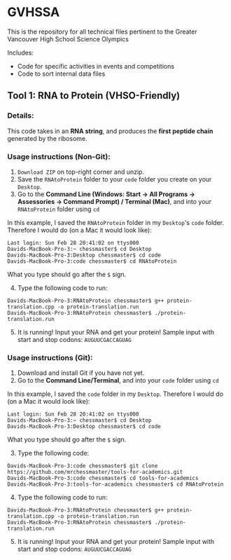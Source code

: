 # GVHSSA
This is the repository for all technical files pertinent to the Greater Vancouver High School Science Olympics

Includes:
* Code for specific activities in events and competitions
* Code to sort internal data files

## Tool 1: RNA to Protein (VHSO-Friendly)

### Details:
This code takes in an **RNA string**, and produces the **first peptide chain** generated by the ribosome. 

### Usage instructions (Non-Git):
1. `Download ZIP` on top-right corner and unzip.
2. Save the `RNAtoProtein` folder to your `code` folder you create on your `Desktop`.
3. Go to the **Command Line (Windows: Start -> All Programs -> Assessories -> Command Prompt) / Terminal (Mac)**, and into your `RNAtoProtein` folder using `cd`

In this example, I saved the `RNAtoProtein` folder in my `Desktop`'s `code` folder.
Therefore I would do (on a Mac it would look like):
```
Last login: Sun Feb 28 20:41:02 on ttys000
Davids-MacBook-Pro-3:~ chessmaster$ cd Desktop
Davids-MacBook-Pro-3:Desktop chessmaster$ cd code
Davids-MacBook-Pro-3:code chessmaster$ cd RNAtoProtein
```
What you type should go after the `$` sign.

4. Type the following code to run:
```
Davids-MacBook-Pro-3:RNAtoProtein chessmaster$ g++ protein-translation.cpp -o protein-translation.run
Davids-MacBook-Pro-3:RNAtoProtein chessmaster$ ./protein-translation.run
```

5. It is running! Input your RNA and get your protein! Sample input with start and stop codons:
  `AUGUUCGACCAGUAG`



### Usage instructions (Git):
1. Download and install Git if you have not yet.
2. Go to the **Command Line/Terminal**, and into your `code` folder using `cd`

In this example, I saved the `code` folder in my `Desktop`.
Therefore I would do (on a Mac it would look like):
```
Last login: Sun Feb 28 20:41:02 on ttys000
Davids-MacBook-Pro-3:~ chessmaster$ cd Desktop
Davids-MacBook-Pro-3:Desktop chessmaster$ cd code
```
What you type should go after the `$` sign.

3. Type the following code:
```
Davids-MacBook-Pro-3:code chessmaster$ git clone https://github.com/mrchessmaster/tools-for-academics.git
Davids-MacBook-Pro-3:code chessmaster$ cd tools-for-academics
Davids-MacBook-Pro-3:tools-for-academics chessmaster$ cd RNAtoProtein
```

4. Type the following code to run:
```
Davids-MacBook-Pro-3:RNAtoProtein chessmaster$ g++ protein-translation.cpp -o protein-translation.run
Davids-MacBook-Pro-3:RNAtoProtein chessmaster$ ./protein-translation.run
```

5. It is running! Input your RNA and get your protein! Sample input with start and stop codons:
  `AUGUUCGACCAGUAG`
